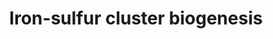 ---
annotations:
- id: PW:0000004
  parent: regulatory pathway
  type: Pathway Ontology
  value: regulatory pathway
- id: PW:0002634
  parent: classic metabolic pathway
  type: Pathway Ontology
  value: iron-sulfur cluster protein biogenesis pathway
authors:
- Khanspers
- Eweitz
- Egonw
citedin: ''
communities: []
description: This pathway describes the biogenesis of iron-sulphur clusters. Iron-sulphur
  clusters bind to proteins and are essential components of respiratory electron transfer
  complexes as well as many other biological processes.  This pathway was modeled
  based on Fig 2a from [Rouault and Tong](https://pubmed.ncbi.nlm.nih.gov/18606475/).
last-edited: 2025-03-08
ndex: null
organisms:
- Homo sapiens
redirect_from:
- /index.php/Pathway:WP5152
- /instance/WP5152
- /instance/WP5152_r137686
revision: r137686
schema-jsonld:
- '@context': https://schema.org/
  '@id': https://wikipathways.github.io/pathways/WP5152.html
  '@type': Dataset
  creator:
    '@type': Organization
    name: WikiPathways
  description: This pathway describes the biogenesis of iron-sulphur clusters. Iron-sulphur
    clusters bind to proteins and are essential components of respiratory electron
    transfer complexes as well as many other biological processes.  This pathway was
    modeled based on Fig 2a from [Rouault and Tong](https://pubmed.ncbi.nlm.nih.gov/18606475/).
  keywords:
  - ABCB7
  - CIAO1
  - CIAO2B
  - FDX1
  - FDXR
  - FXN
  - Fe
  - GLRX5
  - HSCB
  - HSPA9
  - ISCU
  - L-cysteine
  - LYRM4
  - NARF
  - NFS1
  - NFU1
  - NUBP1
  - NUBP2
  - S
  - '[4Fe-4S] cluster'
  - e-
  license: CC0
  name: Iron-sulfur cluster biogenesis
seo: CreativeWork
title: Iron-sulfur cluster biogenesis
wpid: WP5152
---